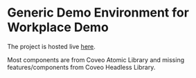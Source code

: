 # Generic Demo Environment for Workplace Demo

The project is hosted live [here](https://demo-workplace.netlify.app/home).

Most components are from Coveo Atomic Library and missing features/components from Coveo Headless Library.
